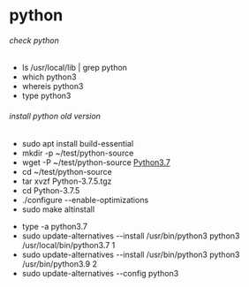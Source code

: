 # python
###### check python

- ls /usr/local/lib | grep python
- which python3
- whereis python3
- type python3

###### install python old version
- sudo apt install build-essential
- mkdir -p ~/test/python-source
- wget -P ~/test/python-source [Python3.7](http://www.python.org/ftp/python/3.7.5/Python-3.7.5.tgz)
- cd ~/test/python-source
- tar xvzf Python-3.7.5.tgz
- cd Python-3.7.5
- ./configure --enable-optimizations
- sudo make altinstall

<!-- to make it global -->
- type -a python3.7
- sudo update-alternatives --install /usr/bin/python3 python3 /usr/local/bin/python3.7 1
- sudo update-alternatives --install /usr/bin/python3 python3 /usr/bin/python3.9 2
- sudo update-alternatives --config python3
